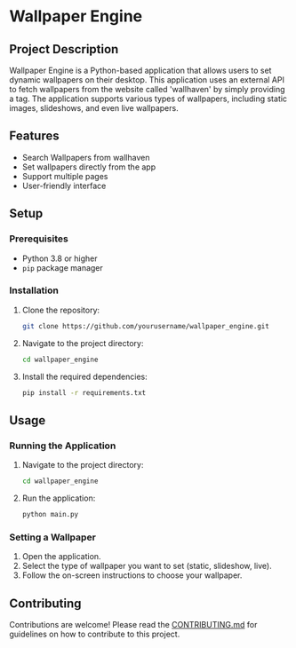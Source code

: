 # Wallpaper Engine

## Project Description
Wallpaper Engine is a Python-based application that allows users to set dynamic wallpapers on their desktop. This application uses an external API to fetch wallpapers from the website called 'wallhaven' by simply providing a tag. The application supports various types of wallpapers, including static images, slideshows, and even live wallpapers.

## Features
- Search Wallpapers from wallhaven 
- Set wallpapers directly from the app
- Support multiple pages
- User-friendly interface

## Setup

### Prerequisites
- Python 3.8 or higher
- `pip` package manager

### Installation
1. Clone the repository:
    ```bash
    git clone https://github.com/yourusername/wallpaper_engine.git
    ```
2. Navigate to the project directory:
    ```bash
    cd wallpaper_engine
    ```
3. Install the required dependencies:
    ```bash
    pip install -r requirements.txt
    ```

## Usage

### Running the Application
1. Navigate to the project directory:
    ```bash
    cd wallpaper_engine
    ```
2. Run the application:
    ```bash
    python main.py
    ```

### Setting a Wallpaper
1. Open the application.
2. Select the type of wallpaper you want to set (static, slideshow, live).
3. Follow the on-screen instructions to choose your wallpaper.

## Contributing
Contributions are welcome! Please read the [CONTRIBUTING.md](CONTRIBUTING.md) for guidelines on how to contribute to this project.

